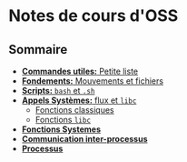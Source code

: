 # Notes de cours d'OSS

## Sommaire

- <a href="http://skutnik.iiens.net/cours/1A/OSS/commandes/commandes.html">__Commandes utiles:__ Petite liste</a>
- <a href="http://skutnik.iiens.net/cours/1A/OSS/fondements/fondements.html">__Fondements:__ Mouvements et fichiers</a>
- <a href="http://skutnik.iiens.net/cours/1A/OSS/scripts/scripts.html">__Scripts:__ `bash` et `.sh`</a>
- <a href="http://skutnik.iiens.net/cours/1A/OSS/appels_systemes/appels_systemes.html">__Appels Systèmes:__ flux et `libc`</a>
    - <a href="http://skutnik.iiens.net/cours/1A/OSS/appels_systemes/fonctions.html">Fonctions classiques</a>
    - <a href="http://skutnik.iiens.net/cours/1A/OSS/appels_systemes/fonctions_libc.html">Fonctions `libc`</a>
- <a href="http://skutnik.iiens.net/cours/1A/OSS/fonctions_systemes/fonctions_systemes.html">__Fonctions Systemes__</a>
- <a href="http://skutnik.iiens.net/cours/1A/OSS/communication/communication.html">__Communication inter-processus__</a>
- <a href="http://skutnik.iiens.net/cours/1A/OSS/processus/processus.html">__Processus__</a>
